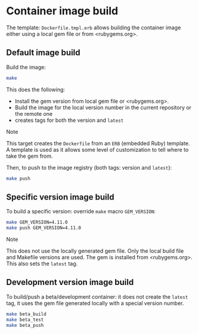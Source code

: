 # Container image build

The template: `Dockerfile.tmpl.erb` allows building the container image either using a local gem file or from <rubygems.org>.

## Default image build

Build the image:

```bash
make
```

This does the following:

- Install the gem version from local gem file or <rubygems.org>.
- Build the image for the local version number in the current repository or the remote one
- creates tags for both the version and `latest`

> [!NOTE]
> This target creates the `Dockerfile` from an `ERB` (embedded Ruby) template.
> A template is used as it allows some level of customization to tell where to take the gem from.

Then, to push to the image registry (both tags: version and `latest`):

```bash
make push
```

## Specific version image build

To build a specific version: override `make` macro `GEM_VERSION`:

```bash
make GEM_VERSION=4.11.0
make push GEM_VERSION=4.11.0
```

> [!NOTE]
> This does not use the locally generated gem file.
> Only the local build file and Makefile versions are used.
> The gem is installed from <rubygems.org>.
> This also sets the `latest` tag.

## Development version image build

To build/push a beta/development container:
it does not create the `latest` tag, it uses the gem file generated locally with a special version number.

```bash
make beta_build
make beta_test
make beta_push
```
